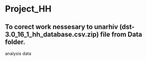 # Project_HH

## To corect work nessesary to unarhiv (dst-3.0_16_1_hh_database.csv.zip) file from Data folder.
 analysis data
 
 
